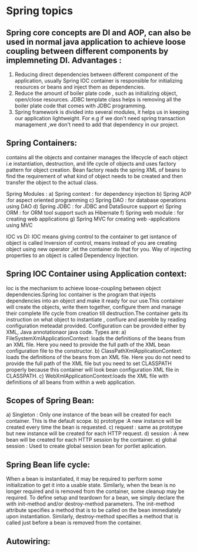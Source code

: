 # Spring topics
Spring core concepts are DI and AOP, can also be used in normal java application to achieve loose coupling between different components by implemneting DI.
Advantages :
------------
1. Reducing direct dependencies between different component of the application, usually Spring IOC container is responsible for initializing resources or beans and inject them as dependencies.
2. Reduce the amount of boiler plate code , such as initializing object, open/close resources. JDBC template class helps is removing all the boiler plate code that comes with JDBC programming.
3. Spring framework is divided into several modules, it helps us in keeping our application lightweight. For e.g if we don't need spring transaction management ,we don't need to add that dependency in our project.

Spring Containers:
-----------------
contains all the objects and container manages the lifecycle of each object i.e instantiation, destruction, and life cycle of objects
and uses factory pattern for object creation. Bean factory reads the spring XML of beans to find the requirement of what kind of object needs to be created and then transfer the object to the actual class.

Spring Modules :
a) Spring context : for dependency injection
b) Spring AOP :for aspect oriented programming
c) Spring DAO : for database operations using DAO
d) Spring JDBC : for JDBC and DataSource support
e) Spring ORM : for ORM tool support such as Hibernate
f) Spring web module : for creating web applications
g) Spring MVC for creating web -applications using MVC


IOC vs DI:
IOC means giving control to the container to get isntance of object is called Inversion of control, means instead of you are creating object using new operator ,let the container do that for you.
Way of injecting properties to an object is called Dependency Injection.

Spring IOC Container using Application context:
-----------------------------------------------
Ioc is the mechanism to achieve loose-coupling between object dependencies.Spring Ioc container is the program that injects dependencies into an object and make it ready for our use.This container will create the objects, write them together, configure them and manage their complete life cycle from creation till destruction.The container gets its instruction on what object to instantiate , confiure and asemble by reading configuration meteadat provided. Configuration can be provided either by XML, Java annotationaor java code. Types are:
a) FileSystemXmlApplicationContext: loads the definitions of the beans from an XML file. Here you need to provide the full path of the XML bean configuration file to the constructor.
b) ClassPathXmlApplicationContext: loads the definitions of the beans from an XML file. Here you do not need to provide the full path of the XML file but you need to set CLASSPATH properly because this container will look bean configuration XML file in CLASSPATH.
c) WebXmlApplicationContext:loads the XML file with definitions of all beans from within a web application.


Scopes of Spring Bean:
------------------------
a) Singleton : Only one instance of the bean will be created for each container. This is the default scope.
b) prototype :A new instance will be created every time the bean is requested.
c) request : same as prototype but new instance will be created for each HTTP request.
d) session : A new bean will be created for each HTTP session by the container.
e) global session : Used to create global session bean for portlet aplication.


Spring Bean life cycle:
---------------------------
When a bean is instantiated, it may be required to perform some initialization to get it into a usable state. Similarly, when the bean is no longer required and is removed from the container, some cleanup may be required.
To define setup and teardown for a bean, we simply declare the <bean> with init-method and/or destroy-method parameters. The init-method attribute specifies a method that is to be called on the bean immediately upon instantiation. Similarly, destroy-method specifies a method that is called just before a bean is removed from the container.
<bean id="exampleBean"  class="examples.ExampleBean" init-method="init"/>
<bean id="exampleBean"  class="examples.ExampleBean" destroy-method="destroy"/>

<constructor-arg type="int" value="20"/>
<constructor-arg index="0" value="20"/>
<constructor-arg index="1" value="Equilateral"/>

Autowiring:
--------------

